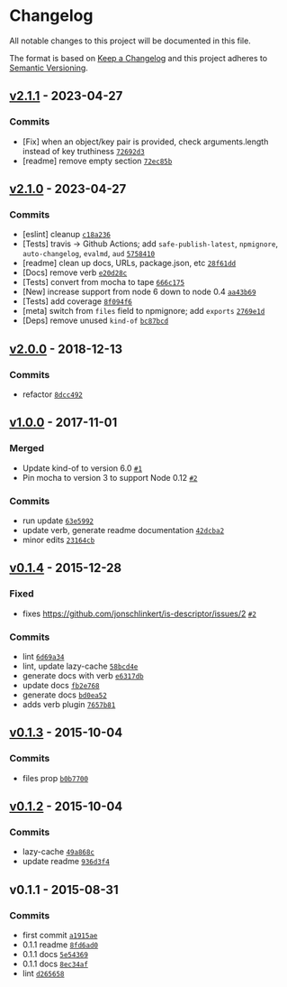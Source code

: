 # Changelog

All notable changes to this project will be documented in this file.

The format is based on [Keep a Changelog](https://keepachangelog.com/en/1.0.0/)
and this project adheres to [Semantic Versioning](https://semver.org/spec/v2.0.0.html).

## [v2.1.1](https://github.com/inspect-js/is-data-descriptor/compare/v2.1.0...v2.1.1) - 2023-04-27

### Commits

- [Fix] when an object/key pair is provided, check arguments.length instead of key truthiness [`72692d3`](https://github.com/inspect-js/is-data-descriptor/commit/72692d3c1184e4d1f11faecbc9446b21cf5610a1)
- [readme] remove empty section [`72ec85b`](https://github.com/inspect-js/is-data-descriptor/commit/72ec85b9c4d781d551f19e595cca91b5f933d90d)

## [v2.1.0](https://github.com/inspect-js/is-data-descriptor/compare/v2.0.0...v2.1.0) - 2023-04-27

### Commits

- [eslint] cleanup [`c18a236`](https://github.com/inspect-js/is-data-descriptor/commit/c18a23640c00f32fca39112381b5cabdaa6a9a55)
- [Tests] travis -&gt; Github Actions; add `safe-publish-latest`, `npmignore`, `auto-changelog`, `evalmd`, `aud` [`5758410`](https://github.com/inspect-js/is-data-descriptor/commit/5758410ec503add0727f2215633e5b1998c21293)
- [readme] clean up docs, URLs, package.json, etc [`28f61dd`](https://github.com/inspect-js/is-data-descriptor/commit/28f61dd676d8661ca7468e091ddf2e22bf4a8da2)
- [Docs] remove verb [`e20d28c`](https://github.com/inspect-js/is-data-descriptor/commit/e20d28cc86ce8a7cbc4beb0f306e5a4034b6d704)
- [Tests] convert from mocha to tape [`666c175`](https://github.com/inspect-js/is-data-descriptor/commit/666c1755f29668098dc07fbda0eb1d354a4da640)
- [New] increase support from node 6 down to node 0.4 [`aa43b69`](https://github.com/inspect-js/is-data-descriptor/commit/aa43b699b4a53b97e7af13f4d49eb7a21d253d99)
- [Tests] add coverage [`8f094f6`](https://github.com/inspect-js/is-data-descriptor/commit/8f094f6809514862f367c07bd879f2de42f4d9d0)
- [meta] switch from `files` field to npmignore; add `exports` [`2769e1d`](https://github.com/inspect-js/is-data-descriptor/commit/2769e1d408330b05331a40216e7a6bdce2322f69)
- [Deps] remove unused `kind-of` [`bc87bcd`](https://github.com/inspect-js/is-data-descriptor/commit/bc87bcd5f9abfa3ac8bcd2daf85ca9c380cb225d)

## [v2.0.0](https://github.com/inspect-js/is-data-descriptor/compare/v1.0.0...v2.0.0) - 2018-12-13

### Commits

- refactor [`8dcc492`](https://github.com/inspect-js/is-data-descriptor/commit/8dcc492bfb8e6d5b7964c1c566cdfe27ffbd8b0a)

## [v1.0.0](https://github.com/inspect-js/is-data-descriptor/compare/v0.1.4...v1.0.0) - 2017-11-01

### Merged

- Update kind-of to version 6.0 [`#1`](https://github.com/inspect-js/is-data-descriptor/pull/1)
- Pin mocha to version 3 to support Node 0.12 [`#2`](https://github.com/inspect-js/is-data-descriptor/pull/2)

### Commits

- run update [`63e5992`](https://github.com/inspect-js/is-data-descriptor/commit/63e5992c6b953d652952cecb93468897ae8e5e29)
- update verb, generate readme documentation [`42dcba2`](https://github.com/inspect-js/is-data-descriptor/commit/42dcba2627fe655daa21aec843ca8de849f26cd6)
- minor edits [`23164cb`](https://github.com/inspect-js/is-data-descriptor/commit/23164cbc3496f7b13ec470781f05636ef610eecb)

## [v0.1.4](https://github.com/inspect-js/is-data-descriptor/compare/v0.1.3...v0.1.4) - 2015-12-28

### Fixed

- fixes https://github.com/jonschlinkert/is-descriptor/issues/2 [`#2`](https://github.com/jonschlinkert/is-descriptor/issues/2)

### Commits

- lint [`6d69a34`](https://github.com/inspect-js/is-data-descriptor/commit/6d69a34001d6191d7874cd28aebcdc5441f06f70)
- lint, update lazy-cache [`58bcd4e`](https://github.com/inspect-js/is-data-descriptor/commit/58bcd4ea72f000c83fb167024cf116d4c357440e)
- generate docs with verb [`e6317db`](https://github.com/inspect-js/is-data-descriptor/commit/e6317dbcb27a95281a60120bac83f5938dda4e2c)
- update docs [`fb2e768`](https://github.com/inspect-js/is-data-descriptor/commit/fb2e7689724ad948673734865999051aec2da552)
- generate docs [`bd0ea52`](https://github.com/inspect-js/is-data-descriptor/commit/bd0ea52c7a80223bedc90aadd43e466169907c2a)
- adds verb plugin [`7657b81`](https://github.com/inspect-js/is-data-descriptor/commit/7657b8188aa6fd003586bdb4e791e02dce21bc99)

## [v0.1.3](https://github.com/inspect-js/is-data-descriptor/compare/v0.1.2...v0.1.3) - 2015-10-04

### Commits

- files prop [`b0b7700`](https://github.com/inspect-js/is-data-descriptor/commit/b0b77004c51fec564e68bf6ff89fd4a169915d5b)

## [v0.1.2](https://github.com/inspect-js/is-data-descriptor/compare/v0.1.1...v0.1.2) - 2015-10-04

### Commits

- lazy-cache [`49a868c`](https://github.com/inspect-js/is-data-descriptor/commit/49a868c410a1651367315763e24c796e0b5127ce)
- update readme [`936d3f4`](https://github.com/inspect-js/is-data-descriptor/commit/936d3f4327f782c9e0d0ef120c68a81bb987ce72)

## v0.1.1 - 2015-08-31

### Commits

- first commit [`a1915ae`](https://github.com/inspect-js/is-data-descriptor/commit/a1915ae8a9a4a633d18630102264d266b6e08f08)
- 0.1.1 readme [`8fd6ad0`](https://github.com/inspect-js/is-data-descriptor/commit/8fd6ad0e1b49fa4a22293bfdd807762863afbd5e)
- 0.1.1 docs [`5e54369`](https://github.com/inspect-js/is-data-descriptor/commit/5e543699944b7ee5fe091399dc4186bcace47e3e)
- 0.1.1 docs [`8ec34af`](https://github.com/inspect-js/is-data-descriptor/commit/8ec34af8e80d0f8e386c6bff57e2e4b18d4e0afb)
- lint [`d265658`](https://github.com/inspect-js/is-data-descriptor/commit/d265658d986a688bf217461ca9c24d9c5300bdc8)
